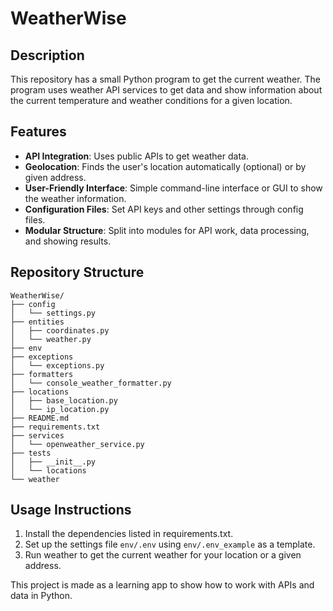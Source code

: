# WeatherWise

## Description

This repository has a small Python program to get the current weather. The program uses weather API services to get data and show information about the current temperature and weather conditions for a given location.

## Features

- **API Integration**: Uses public APIs to get weather data.
- **Geolocation**: Finds the user's location automatically (optional) or by given address.
- **User-Friendly Interface**: Simple command-line interface or GUI to show the weather information.
- **Configuration Files**: Set API keys and other settings through config files.
- **Modular Structure**: Split into modules for API work, data processing, and showing results.


## Repository Structure
```
WeatherWise/
├── config
│   └── settings.py
├── entities
│   ├── coordinates.py
│   └── weather.py
├── env
├── exceptions
│   └── exceptions.py
├── formatters
│   └── console_weather_formatter.py
├── locations
│   ├── base_location.py
│   └── ip_location.py
├── README.md
├── requirements.txt
├── services
│   └── openweather_service.py
├── tests
│   ├── __init__.py
│   └── locations
└── weather
```

## Usage Instructions

1. Install the dependencies listed in requirements.txt.
1. Set up the settings file `env/.env` using `env/.env_example` as a template.
2. Run weather to get the current weather for your location or a given address.

This project is made as a learning app to show how to work with APIs and data in Python.